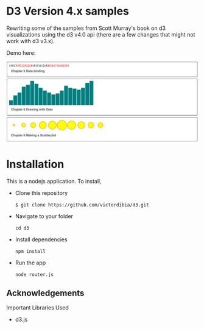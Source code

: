 
D3 Version 4.x samples
===================
Rewriting some of the samples from Scott Murray's book on d3 visualizations using the d3 v4.0 api (there are a few changes that might not work with d3 v3.x).

Demo here:

![](/img/sc.jpg?raw=true)

Installation
================
This is a nodejs application. To install,  

* Clone this repository

  ```
  $ git clone https://github.com/victordibia/d3.git
  ```

* Navigate to your folder

  ```
  cd d3
  ```

* Install dependencies

  ```
  npm install
  ```

* Run the app
  ```
  node router.js
  ```



Acknowledgements
-------------------------------------------------
Important Libraries Used
- d3.js
